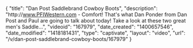 {
    "title": "Dan Post Saddlebrand Cowboy Boots",
    "description": "http:\/\/www.PFIWestern.com - Comfort! That's what Dan Ponder from Dan Post and Paul are going to talk about today! Take a look at these two great men's Saddle...",
    "videoid": "167979",
    "date_created": "1400657546",
    "date_modified": "1418181431",
    "type": "captivate",
    "layout": "video",
    "url": "\/v\/dan-post-saddlebrand-cowboy-boots\/167979"
}